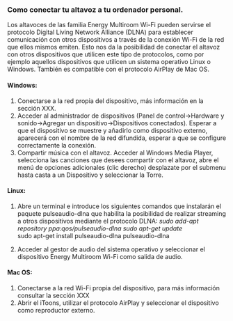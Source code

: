 ### Como conectar tu altavoz a tu ordenador personal.

Los altavoces de las familia Energy Multiroom Wi-Fi pueden servirse el protocolo Digital Living Network Alliance (DLNA) para establecer comunicación con otros dispositivos a través de la conexión Wi-Fi de la red que ellos mismos emiten. Esto nos da la posibilidad de conectar el altavoz con otros dispositivos que utilicen este tipo de protocolos, como por ejemplo aquellos dispositivos que utilicen un sistema operativo Linux o Windows. También es compatible con el protocolo AirPlay de Mac OS. 

#### Windows:

1) Conectarse a la red propia del dispositivo, más información en la sección XXX.
2) Acceder al administrador de dispositivos (Panel de control->Hardware y sonido->Agregar un dispositivo->Dispositivos conectados). Esperar a que el dispositivo se muestre y añadirlo como dispositivo externo, aparecerá con el nombre de la red difundida, esperar a que se configure correctamente la conexión. 
3) Compartir música con el altavoz. Acceder al Windows Media Player, selecciona las canciones que desees compartir con el altavoz, abre el menú de opciones adicionales (clic derecho) desplazate por el submenu hasta casta a un Dispositivo y seleccionar la Torre.

#### Linux:

1) Abre un terminal e introduce los siguientes comandos que instalarán el paquete pulseaudio-dlna que habilita la posibilidad de realizar streaming a otros dispositivos mediante el protocolo DLNA:
	*sudo add-apt repository ppa:qos/pulseaudio-dlna*
	*sudo apt-get update* 	
	sudo apt-get install pulseaudio-dlna
	pulseaudio-dlna

2) Acceder al gestor de audio del sistema operativo y seleccionar el dispositivo Energy Multiroom Wi-Fi como salida de audio.

#### Mac OS:
1) Conectarse a la red Wi-Fi propia del dispositivo, para más información consultar la sección XXX
2) Abrir el iToons, utilizar el protocolo AirPlay y seleccionar el dispositivo como reproductor externo.
